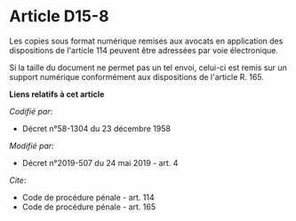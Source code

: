 # Article D15-8

Les copies sous format numérique remises aux avocats en application des dispositions de l'article 114 peuvent être adressées
par voie électronique. 

Si la taille du document ne permet pas un tel envoi, celui-ci est remis sur un support numérique conformément aux
dispositions de l'article R. 165.

**Liens relatifs à cet article**

_Codifié par_:

  - Décret n°58-1304 du 23 décembre 1958

_Modifié par_:

  - Décret n°2019-507 du 24 mai 2019 - art. 4

_Cite_:

  - Code de procédure pénale - art. 114
  - Code de procédure pénale - art. 165
